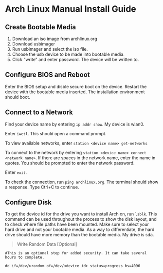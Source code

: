 # Arch Linux Manual Install Guide

## Create Bootable Media

1. Download an iso image from archlinux.org
2. Download usbimager
3. Run usbimager and select the iso file.
4. Choose the usb device to be made into bootable media.
5. Click "write" and enter password. The device will be written to.

## Configure BIOS and Reboot

Enter the BIOS setup and disble secure boot on the device. Restart the device with the bootable media inserted. The installation environment should boot.

## Connect to a Network

Find your device name by entering `ip addr show`. My device is wlan0.

Enter `iwctl`. This should open a command prompt.

To view available networks, enter `station <device name> get-networks`

To connect to the network by entering `station <device name> connect <network name>`. If there are spaces in the network name, enter the name in quotes. You should be prompted to enter the network password.

Enter `exit`.

To check the connection, run `ping archlinux.org`. The terminal should show a response. Type Ctrl+C to continue.

## Configure Disk

To get the device id for the drive you want to install Arch on, run `lsblk`. This command can be used throughout the process to show the disk layout, and to check where file paths have been mounted. Make sure to select your hard drive and not your bootable media. As a way to differentiate, the hard drive should have more memory than the bootable media. My drive is sda.

> Write Random Data [Optional]

    #This is an optional step for added security. It can take several hours to complete. 

    dd if=/dev/urandom of=/dev/<device id> status=progress bs=4096

